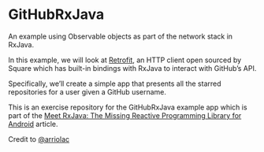 # GitHubRxJava
An example using Observable objects as part of the network stack in RxJava.

In this example, we will look at [Retrofit](http://square.github.io/retrofit/), an HTTP client open sourced by Square which has built-in bindings with RxJava to interact with GitHub’s API. 

Specifically, we’ll create a simple app that presents all the starred repositories for a user given a GitHub username.

This is an exercise repository for the GitHubRxJava example app which is part of the [Meet RxJava: The Missing Reactive Programming Library for Android](https://www.toptal.com/android/functional-reactive-android-rxjava) article.

Credit to [@arriolac](https://github.com/arriolac)